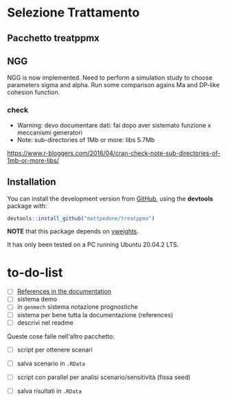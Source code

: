 # Selezione Trattamento 
## Pacchetto treatppmx

## NGG

NGG is now implemented. Need to perform a simulation study to choose parameters sigma and alpha. 
Run some comparison agains Ma and DP-like cohesion function.

### check

* Warning: devo documentare dati: fai dopo aver sistemato funzione x meccanismi generatori
* Note: sub-directories of 1Mb or more:
      libs   5.7Mb
      
 https://www.r-bloggers.com/2016/04/cran-check-note-sub-directories-of-1mb-or-more-libs/

## Installation

You can install the development version from [GitHub](https://CRAN.R-project.org), using the **devtools** package with:

``` r
devtools::install_github("mattpedone/treatppmx")
```

**NOTE** that this package depends on [vweights](https://github.com/mattpedone/vweights). 

It has only been tested on a PC running Ubuntu 20.04.2 LTS.


# to-do-list

- [ ] [References in the documentation](https://cran.r-project.org/web/packages/Rdpack/vignettes/Inserting_bibtex_references.pdf)
- [ ] sistema demo
- [ ] in `genmech` sistema notazione prognostiche
- [ ] sistema per bene tutta la documentazione (references)
- [ ] descrivi nel readme 

Queste cose falle nell'altro pacchetto:

- [ ] script per ottenere scenari
- [ ] salva scenario in `.RData`
- [ ] script con parallel per analisi scenario/sensitività (fissa seed)
- [ ] salva risultati in `.RData`

